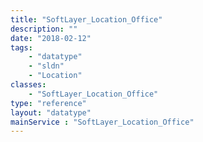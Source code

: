 ```yaml
---
title: "SoftLayer_Location_Office"
description: ""
date: "2018-02-12"
tags:
    - "datatype"
    - "sldn"
    - "Location"
classes:
    - "SoftLayer_Location_Office"
type: "reference"
layout: "datatype"
mainService : "SoftLayer_Location_Office"
---
```

